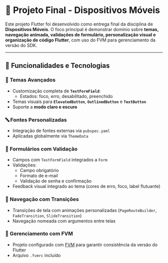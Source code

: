 # 📱 Projeto Final - Dispositivos Móveis

Este projeto Flutter foi desenvolvido como entrega final da disciplina de **Dispositivos Móveis**. O foco principal é demonstrar domínio sobre **temas, navegação animada, validações de formulário, personalização visual e organização de código Flutter**, com uso do FVM para gerenciamento da versão do SDK.

---

## 🎯 Funcionalidades e Tecnologias

### 🎨 Temas Avançados

- Customização completa de **`TextFormField`**:
  - Estados: foco, erro, desabilitado, preenchido
- Temas visuais para **`ElevatedButton`**, **`OutlinedButton`** e **`TextButton`**
- Suporte a **modo claro e escuro**

### 🔤 Fontes Personalizadas

- Integração de fontes externas via `pubspec.yaml`
- Aplicadas globalmente via `ThemeData`

### 💼 Formulários com Validação

- Campos com `TextFormField` integrados a `Form`
- Validações:
  - Campo obrigatório
  - Formato de e-mail
  - Validação de senha e confirmação
- Feedback visual integrado ao tema (cores de erro, foco, label flutuante)

### 🧭 Navegação com Transições

- Transições de tela com animações personalizadas (`PageRouteBuilder`, `FadeTransition`, `SlideTransition`)
- Navegação nomeada com argumentos entre telas

### 🚀 Gerenciamento com FVM

- Projeto configurado com [FVM](https://fvm.app) para garantir consistência da versão do Flutter
- Arquivo `.fvmrc` incluído
